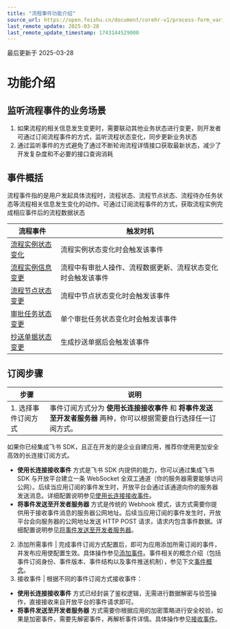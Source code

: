 ```yaml
---
title: "流程事件功能介绍"
source_url: https://open.feishu.cn/document/corehr-v1/process-form_variable_data/events/function-introduction
last_remote_update: 2025-03-28
last_remote_update_timestamp: 1743144529000
---
```

最后更新于 2025-03-28

# 功能介绍
## 监听流程事件的业务场景
1. 如果流程的相关信息发生变更时，需要联动其他业务状态进行变更，则开发者可通过订阅流程事件的方式，监听流程状态变化，同步更新业务状态
2. 通过监听事件的方式避免了通过不断轮询流程详情接口获取最新状态，减少了开发复杂度和不必要的接口查询消耗

## 事件概括
流程事件指的是用户发起具体流程时，流程状态、流程节点状态、流程待办任务状态等流程相关信息发生变化的动作。可通过订阅流程事件的方式，获取流程实例完成相应事件后的流程数据状态

流程事件 | 触发时机
--- | ---
[流程实例状态变化](https://open.feishu.cn/document/uAjLw4CM/ukTMukTMukTM/corehr-v2/process-status/events/update) | 流程实例状态变化时会触发该事件
[流程实例信息变更](https://open.feishu.cn/document/uAjLw4CM/ukTMukTMukTM/corehr-v2/process/events/updated) | 流程中有审批人操作、流程数据更新、流程状态变化时会触发该事件
[流程节点状态变更](https://open.feishu.cn/document/uAjLw4CM/ukTMukTMukTM/corehr-v2/process-node/events/updated) | 流程中节点状态变化时会触发该事件
[审批任务状态变更](https://open.feishu.cn/document/uAjLw4CM/ukTMukTMukTM/corehr-v2/process-approver/events/updated) | 单个审批任务状态变化时会触发该事件
[抄送单据状态变更](https://open.feishu.cn/document/uAjLw4CM/ukTMukTMukTM/corehr-v2/process-cc/events/updated) | 生成抄送单据后会触发该事件

## 订阅步骤

步骤 | 说明
--- | ---
1. 选择事件订阅方式 | 事件订阅方式分为 **使用长连接接收事件** 和 **将事件发送至开发者服务器** 两种，你可以根据需要自行选择任一订阅方式。  
<md-alert>如果你已经集成飞书 SDK，且正在开发的是企业自建应用，推荐你使用更加安全高效的长连接订阅方式。  
-   **使用长连接接收事件** 方式是飞书 SDK 内提供的能力，你可以通过集成飞书 SDK 与开放平台建立一条 WebSocket 全双工通道（你的服务器需要能够访问公网）。后续当应用订阅的事件发生时，开放平台会通过该通道向你的服务器发送消息。详细配置说明参见[使用长连接接收事件](https://open.feishu.cn/document/ukTMukTMukTM/uYDNxYjL2QTM24iN0EjN/event-subscription-configure-/request-url-configuration-case)。  
- **将事件发送至开发者服务器** 方式是传统的 Webhook 模式，该方式需要你提供用于接收事件消息的服务器公网地址。后续当应用订阅的事件发生时，开放平台会向服务器的公网地址发送 HTTP POST 请求，请求内包含事件数据。详细配置说明参见[将事件发送至开发者服务器](https://open.feishu.cn/document/ukTMukTMukTM/uYDNxYjL2QTM24iN0EjN/event-subscription-configure-/choose-a-subscription-mode/send-notifications-to-developers-server)。
2. 添加所需事件 | 完成事件订阅方式配置后，即可为应用添加所需订阅的事件，并发布应用使配置生效。具体操作参见[添加事件](https://open.feishu.cn/document/ukTMukTMukTM/uYDNxYjL2QTM24iN0EjN/event-subscription-configure-/subscription-event-case)。事件相关的概念介绍（包括事件订阅身份、事件版本、事件结构以及事件推送机制），参见下文[事件概念](#事件概念)。
3. 接收事件 | 根据不同的事件订阅方式接收事件：  
- **使用长连接接收事件** 方式已经封装了鉴权逻辑，无需进行数据解密与验签操作，直接接收来自开放平台的事件请求即可。  
- **将事件发送至开发者服务器** 方式需要你根据应用的加密策略进行安全校验，如果是加密事件，需要先解密事件，再解析事件详情。具体操作参见[接收事件](https://open.feishu.cn/document/ukTMukTMukTM/uYDNxYjL2QTM24iN0EjN/event-subscription-configure-/encrypt-key-encryption-configuration-case)。
